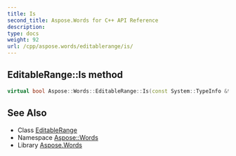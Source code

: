 ```yaml
---
title: Is
second_title: Aspose.Words for C++ API Reference
description: 
type: docs
weight: 92
url: /cpp/aspose.words/editablerange/is/
---
```

## EditableRange::Is method




```cpp
virtual bool Aspose::Words::EditableRange::Is(const System::TypeInfo &target) const override
```

## See Also

* Class [EditableRange](../)
* Namespace [Aspose::Words](../../)
* Library [Aspose.Words](../../../)
